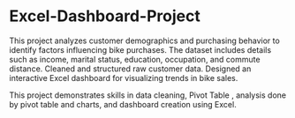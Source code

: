 # Excel-Dashboard-Project
This project analyzes customer demographics and purchasing behavior to identify factors influencing bike purchases. The dataset includes details such as income, marital status, education, occupation, and commute distance. Cleaned and structured raw customer data. Designed an interactive Excel dashboard for visualizing trends in bike sales.

This project demonstrates skills in data cleaning, Pivot Table , analysis done by pivot table and charts, and dashboard creation using Excel.
